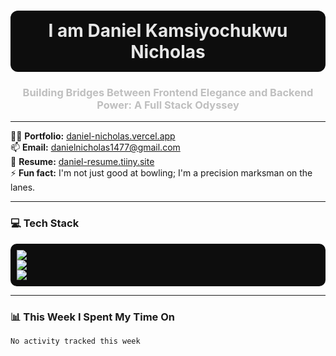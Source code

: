 <!-- Header -->
<h1 align="center" style="color:#e6e6e6;background:#0d0d0d;padding:15px;border-radius:12px;">
  I am Daniel Kamsiyochukwu Nicholas
</h1>
<h3 align="center" style="color:#bfbfbf;">
  Building Bridges Between Frontend Elegance and Backend Power: A Full Stack Odyssey
</h3>

---

👨‍💻 **Portfolio:** [daniel-nicholas.vercel.app](https://daniel-nicholas.vercel.app)  
📫 **Email:** danielnicholas1477@gmail.com  
📄 **Resume:** [daniel-resume.tiiny.site](https://daniel-resume.tiiny.site)  
⚡ **Fun fact:** I'm not just good at bowling; I'm a precision marksman on the lanes.  

---

### 💻 Tech Stack
<p align="left" style="background:#0d0d0d;padding:10px;border-radius:10px;">
  <a href="https://skillicons.dev">
    <img src="https://skillicons.dev/icons?i=html,css,javascript,typescript,react,redux,nextjs,jest,figma" /><br/>
    <img src="https://skillicons.dev/icons?i=nodejs,express,mongodb,firebase,postgres" /><br/>
    <img src="https://skillicons.dev/icons?i=vercel,postman,netlify" />
  </a>
</p>

---

### 📊 This Week I Spent My Time On
<!--START_SECTION:waka-->
```txt
No activity tracked this week
